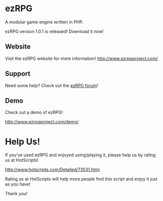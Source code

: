 # ezRPG #
A modular game engine written in PHP.

ezRPG version 1.0.1 is released! Download it now!


## Website ##
Visit the ezRPG website for more information!
http://www.ezrpgproject.com/


## Support ##
Need some help? Check out the [ezRPG forum](http://www.ezrpgproject.com/forum/)!

## Demo ##
Check out a demo of ezRPG!

http://www.ezrpgproject.com/demo/


# Help Us! #
If you've used ezRPG and enjoyed using/playing it, please help us by rating us at HotScripts!

http://www.hotscripts.com/Detailed/73531.html

Rating us at HotScripts will help more people find this script and enjoy it just as you have!

Thank you!